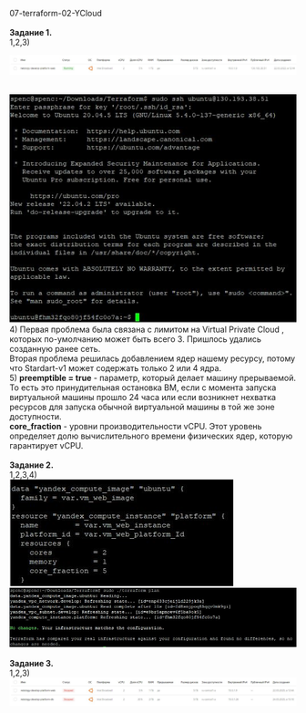 <a name="virt02"></a> 07-terraform-02-YCloud <br><br>
<b>Задание 1. </b><br>
1,2,3) <div> <img src="https://github.com/RoadMania/netology_git/blob/main/screens/terraformVM.JPG"> </div> <br>
<div> <img src="https://github.com/RoadMania/netology_git/blob/main/screens/TerraformSSH.JPG"> </div>
4) Первая проблема была связана с лимитом на Virtual Private Cloud , которых по-умолчанию может быть всего 3. Пришлось удались созданную ранее сеть. <br>
Вторая проблема решилась добавлением ядер нашему ресурсу, потому что Stardart-v1 может содержать только 2 или 4 ядра. <br>
5) <b>preemptible = true</b> - параметр, который делает машину прерываемой. То есть это принудительная остановка ВМ, если с момента запуска виртуальной машины прошло 24 часа или если возникнет нехватка ресурсов для запуска обычной виртуальной машины в той же зоне доступности. <br>
<b>core_fraction</b> - уровни производительности vCPU. Этот уровень определяет долю вычислительного времени физических ядер, которую гарантирует vCPU.<br><br>
<b>Задание 2. </b><br>
1,2,3,4) <div> <img src="https://github.com/RoadMania/netology_git/blob/main/screens/terraform_vars.JPG"> </div>
<div> <img src="https://github.com/RoadMania/netology_git/blob/main/screens/terraform_vars_plan.JPG"> </div><br>
<b>Задание 3. </b><br>
1,2,3) <div> <img src="https://github.com/RoadMania/netology_git/blob/main/screens/terraform_VM2.JPG"> </div>
